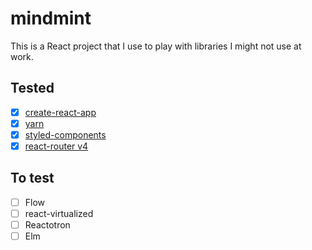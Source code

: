 # mindmint

This is a React project that I use to play with libraries I might not use at work.

## Tested
- [x] [create-react-app](https://github.com/facebookincubator/create-react-app)
- [x] [yarn](https://github.com/yarnpkg/yarn)
- [x] [styled-components](https://github.com/styled-components/styled-components)
- [x] [react-router v4](https://github.com/ReactTraining/react-router/tree/v4)

## To test
- [ ] Flow
- [ ] react-virtualized
- [ ] Reactotron
- [ ] Elm
